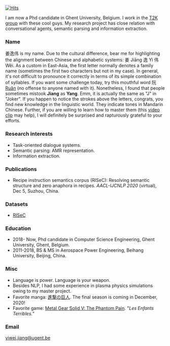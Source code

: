 [![Hits](https://hits.seeyoufarm.com/api/count/incr/badge.svg?url=https%3A%2F%2Fyiweijiang2015.github.io&count_bg=%2379C83D&title_bg=%23555555&icon=&icon_color=%23E7E7E7&title=Visitors&edge_flat=false)](https://hits.seeyoufarm.com)

I am now a Phd candidate in Ghent University, Belgium. I work in the [T2K group](https://ugentt2k.github.io/) with these cool guys. My research project has close relation with conversational agents, semantic parsing and information extraction.

### Name
姜逸伟 is my name. Due to the cultural difference, bear me for highlighting the alignment between Chinese and alphabetic systems: 姜 Jiāng 逸 Yì 伟 Wěi. 
As a custom in East-Asia, the first letter normally denotes a family name (sometimes the first two characters but not in my case). 
In general, it's not difficult to pronounce it correctly in terms of its simple combination of syllables.
If you want some challenge today, try this mouthful word 阮 [Ruǎn](https://youtu.be/XVBVuFjKHYw?t=4) (no offense to anyone named with it).
Nonetheless, I found that people sometimes mistook **Jiang** as **Yang**. Emm, it is actually the same as "J" in "Joker". 
If you happen to notice the strokes above the letters, congrats, you find new knowledge in the linguistic world. They indicate tones in Mandarin Chinese.
Further, if you are willing to learn how to master them (this [video clip](https://youtu.be/Wo13IvKqb4Y) may help), I will definitely be surprised and rapturously grateful to your efforts.

### Research interests
- Task-oriented dialogue systems.
- Semantic parsing: AMR representation.
- Information extraction.

### Publications
- Recipe instruction semantics corpus (RISeC): Resolving semantic structure and zero anaphora in recipes. *AACL-IJCNLP 2020* (virtual), Dec 5, Suzhou, China.

### Datasets
- [RISeC](https://github.com/YiweiJiang2015/RISeC)

### Education
- 2018- Now, Phd candidate in Computer Science Engineering, Ghent University, Ghent, Belgium.
- 2011-2018, BS & MS in Aerospace Power Engineering, Beihang University, Beijing, China.


### Misc
- Language is power. Language is your weapon.
- Besides NLP, I had some experience in plasma physics simulations owing to my master project. 
- Favorite manga: [進撃の巨人](https://en.wikipedia.org/wiki/Attack_on_Titan). The final season is coming in December, 2020!
- Favorite game: [Metal Gear Solid V: The Phantom Pain](https://en.wikipedia.org/wiki/Metal_Gear_Solid_V:_The_Phantom_Pain). "*Les Enfants Terribles.*"

### Email
yiwei.jiang@ugent.be

